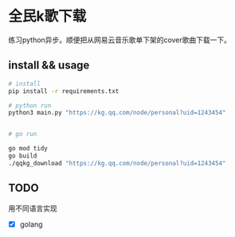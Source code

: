 # 全民k歌下载

练习python异步。顺便把从网易云音乐歌单下架的cover歌曲下载一下。

## install && usage


```bash
# install
pip install -r requirements.txt

# python run
python3 main.py "https://kg.qq.com/node/personal?uid=1243454"


# go run

go mod tidy
go build
./qqkg_download "https://kg.qq.com/node/personal?uid=1243454"

```

## TODO
用不同语言实现

- [x] golang

